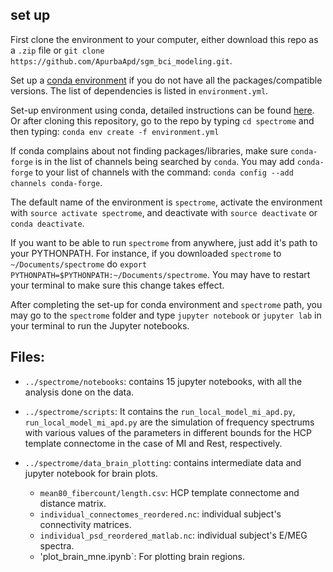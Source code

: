 ## set up
First clone the environment to your computer, either download this repo as a `.zip` file or `git clone https://github.com/ApurbaApd/sgm_bci_modeling.git`.

Set up a [conda environment](https://docs.conda.io/projects/conda/en/latest/user-guide/getting-started.html) if you do not have all the packages/compatible versions. The list of dependencies is listed in `environment.yml`.

Set-up environment using conda, detailed instructions can be found [here](https://docs.conda.io/projects/conda/en/latest/user-guide/tasks/manage-environments.html). Or after cloning this repository, go to the repo by typing `cd spectrome` and then typing:
`conda env create -f environment.yml`

If conda complains about not finding packages/libraries, make sure `conda-forge` is in the list of channels being searched by `conda`.
You may add `conda-forge` to your list of channels with the command: `conda config --add channels conda-forge`.

The default name of the environment is `spectrome`, activate the environment with `source activate spectrome`, and deactivate with `source deactivate` or `conda deactivate`.

If you want to be able to run `spectrome` from anywhere, just add it's path to your PYTHONPATH. For instance, if you downloaded `spectrome` to `~/Documents/spectrome` do `export PYTHONPATH=$PYTHONPATH:~/Documents/spectrome`. You may have to restart your terminal to make sure this change takes effect.

After completing the set-up for conda environment and `spectrome` path, you may go to the `spectrome` folder and type `jupyter notebook` or `jupyter lab` in your terminal to run the Jupyter notebooks.

## Files:
 - `../spectrome/notebooks`: contains 15 jupyter notebooks, with all the analysis done on the data.
 - `../spectrome/scripts`: It contains the `run_local_model_mi_apd.py`, `run_local_model_mi_apd.py` are the simulation of frequency spectrums with various values of the parameters in different bounds for the HCP template connectome in the case of MI and Rest, respectively. 

 - `../spectrome/data_brain_plotting`: contains intermediate data and jupyter notebook for brain plots.
    - `mean80_fibercount/length.csv`: HCP template connectome and distance matrix.
    - `individual_connectomes_reordered.nc`: individual subject's connectivity matrices.
    - `individual_psd_reordered_matlab.nc`: individual subject's E/MEG spectra.
    - 'plot_brain_mne.ipynb`: For plotting brain regions.
